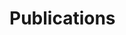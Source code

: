 # Publications

<p><script src="https://bibbase.org/show?bib=https%3A%2F%2Fwww.dropbox.com%2Fs%2Fiokvuqwfkz4qtcn%2FPublications.bib%3Fdl%3D1&amp;jsonp=1"></script></p>
